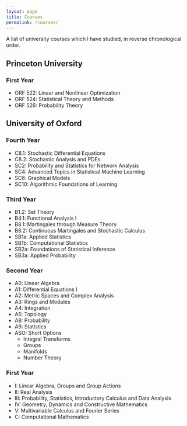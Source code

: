 ```yaml
---
layout: page
title: Courses
permalink: /courses/
---
```


A list of university courses which I have studied,
in reverse chronological order.

## Princeton University

### First Year

  - ORF 522: Linear and Nonlinear Optimization
  - ORF 524: Statistical Theory and Methods
  - ORF 526: Probability Theory

## University of Oxford

### Fourth Year

  - C8.1: Stochastic Differential Equations
  - C8.2: Stochastic Analysis and PDEs
  - SC2: Probability and Statistics for Network Analysis
  - SC4:  Advanced Topics in Statistical Machine Learning
  - SC6: Graphical Models
  - SC10: Algorithmic Foundations of Learning

### Third Year

  - B1.2: Set Theory
  - B4.1: Functional Analysis I
  - B8.1: Martingales through Measure Theory
  - B8.2: Continuous Martingales and Stochastic Calculus
  - SB1a: Applied Statistics
  - SB1b: Computational Statistics
  - SB2a: Foundations of Statistical Inference
  - SB3a: Applied Probability

### Second Year

  - A0: Linear Algebra
  - A1: Differential Equations I
  - A2: Metric Spaces and Complex Analysis
  - A3: Rings and Modules
  - A4: Integration
  - A5: Topology
  - A8: Probability
  - A9: Statistics
  - ASO: Short Options
    - Integral Transforms
    - Groups
    - Manifolds
    - Number Theory

### First Year

  - I: Linear Algebra, Groups and Group Actions
  - II: Real Analysis
  - III: Probability, Statistics, Introductory Calculus and Data Analysis
  - IV: Geometry, Dynamics and Constructive Mathematics
  - V: Multivariable Calculus and Fourier Series
  - C: Computational Mathematics
